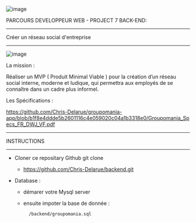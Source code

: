 ![image](https://user-images.githubusercontent.com/73162047/148680206-712e5b56-5b93-4ad8-9bc1-e73331cede0f.png)

PARCOURS DEVELOPPEUR WEB - PROJECT 7  BACK-END:

_________________________________________

Créer un  réseau social d'entreprise 

_________________________________________

![image](https://user-images.githubusercontent.com/73162047/148641641-072d3c6b-a574-430f-b18f-a6ffef40eac6.png)

La mission :

Réaliser un MVP ( Produit Minimal Viable ) pour la création d’un réseau social interne, moderne et ludique, qui permettra aux employés de se connaître dans un cadre plus informel.

Les Spécifications :

https://github.com/Chris-Delarue/groupomania-app/blob/b1f8e4ddde5b2601116c4e059020c04a1b3318e0/Groupomania_Specs_FR_DWJ_VF.pdf

__________________________________________

INSTRUCTIONS
__________________________________________

* Cloner ce repositary Github git clone
	* https://github.com/Chris-Delarue/backend.git

* Database :
	* démarer votre Mysql server
	* ensuite impoter la base de donnée :
	
			/backend/groupomania.sql
		


